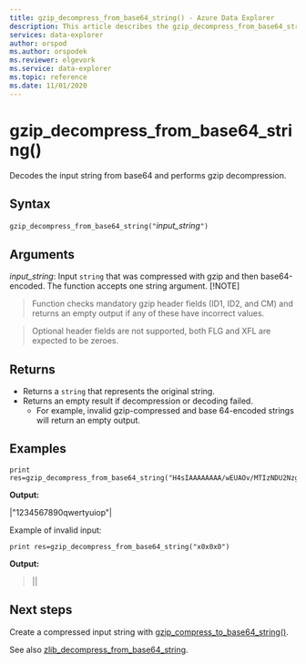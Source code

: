 ```yaml
---
title: gzip_decompress_from_base64_string() - Azure Data Explorer 
description: This article describes the gzip_decompress_from_base64_string() command in Azure Data Explorer.
services: data-explorer
author: orspod
ms.author: orspodek
ms.reviewer: elgevork
ms.service: data-explorer
ms.topic: reference
ms.date: 11/01/2020
---
```

# gzip_decompress_from_base64_string()

Decodes the input string from base64 and performs gzip decompression.

## Syntax

`gzip_decompress_from_base64_string("`*input_string*`")`

## Arguments

*input_string*: Input `string` that was compressed with gzip and then base64-encoded. The function accepts one string argument.
[!NOTE]
> Function checks mandatory gzip header fields (ID1, ID2, and CM) and returns an empty output if any of these have incorrect values.

> Optional header fields are not supported, both FLG and XFL are expected to be zeroes.


## Returns

* Returns a `string` that represents the original string. 
* Returns an empty result if decompression or decoding failed. 
    * For example, invalid gzip-compressed and base 64-encoded strings will return an empty output.

## Examples

```kusto
print res=gzip_decompress_from_base64_string("H4sIAAAAAAAA/wEUAOv/MTIzNDU2Nzg5MHF3ZXJ0eXVpb3A6m7f2FAAAAA==")
```

**Output:**

|"1234567890qwertyuiop"|

Example of invalid input:

```kusto
print res=gzip_decompress_from_base64_string("x0x0x0")
```

**Output:**
>||

## Next steps

Create a compressed input string with [gzip_compress_to_base64_string()](gzip-base64-compress.md).

See also [zlib_decompress_from_base64_string](zlib-base64-decompress.md).
